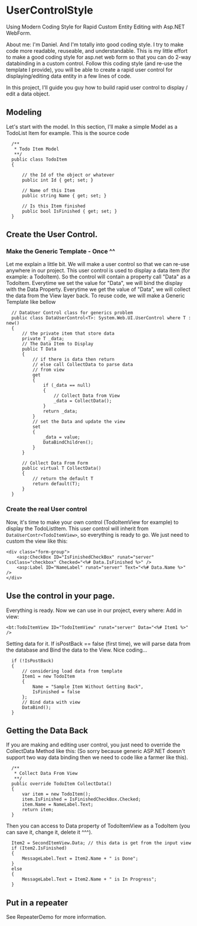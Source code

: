 # UserControlStyle
Using Modern Coding Style for Rapid Custom Entity Editing with Asp.NET WebForm.

About me: I'm Daniel. And I'm totally into good coding style. I try to make code more readable, reuseable, and understandable. 
This is my little effort to make a good coding style for asp.net web form so that you can do 2-way databinding in a custom control.
Follow this coding style (and re-use the template I provide), you will be able to create a rapid user control for displaying/editing data entity in a few lines of code.

In this project, I'll guide you guy how to build rapid user control to display / edit a data object.

## Modeling
Let's start with the model.
In this section, I'll make a simple Model as a TodoList Item for example. This is the source code

```
  /**
   * Todo Item Model
   **/
  public class TodoItem
  {

      // the Id of the object or whatever
      public int Id { get; set; }

      // Name of this Item
      public string Name { get; set; }

      // Is this Item finished
      public bool IsFinished { get; set; }
  }
```

## Create the User Control.

### Make the Generic Template - Once ^^

Let me explain a little bit. We will make a user control so that we can re-use anywhere in our project. 
This user control is used to display a data item (for example: a TodoItem). 
So the control will contain a property call "Data" as a TodoItem.
Everytime we set the value for "Data", we will bind the display with the Data Property.
Everytime we get the value of "Data", we will collect the data from the View layer back.
To reuse code, we will make a Generic Template like bellow

```
  // DataUser Control class for generics problem
  public class DataUserControl<T>: System.Web.UI.UserControl where T : new()
  {
      // the private item that store data
      private T _data;
      // The Data Item to Display
      public T Data
      {
          // if there is data then return
          // else call CollectData to parse data
          // from view
          get
          {
              if (_data == null)
              {
                  // Collect Data from View
                  _data = CollectData();
              }
              return _data;
          }
          // set the Data and update the view
          set
          {
              _data = value;
              DataBindChildren();
          }
      }

      // Collect Data From Form
      public virtual T CollectData()
      {
          // return the default T
          return default(T);
      }
  }
```

### Create the real User control
Now, it's time to make your own control (TodoItemView for example) to display the TodoListItem. 
This user control will inherit from `DataUserContr<TodoItemView>`, so everything is ready to go.
We just need to custom the view like this:

```
<div class="form-group">
    <asp:CheckBox ID="IsFinishedCheckBox" runat="server" CssClass="checkbox" Checked="<%# Data.IsFinished %>" />
    <asp:Label ID="NameLabel" runat="server" Text="<%# Data.Name %>" />
</div>
```

## Use the control in your page.
Everything is ready. Now we can use in our project, every where:
Add in view:
```
<bt:TodoItemView ID="TodoItemView" runat="server" Data="<%# Item1 %>" />
```
Setting data for it. If isPostBack == false (first time), we will parse data from the database and Bind the data to the View.
Nice coding...

```
  if (!IsPostBack)
  {
      // considering load data from template
      Item1 = new TodoItem
      {
          Name = "Sample Item Without Getting Back",
          IsFinished = false
      };
      // Bind data with view
      DataBind();
  }
```

## Getting the Data Back
If you are making and editing user control, you just need to override the CollectData Method like this:
(So sorry because generic ASP.NET doesn't support two way data binding then we need to code like a farmer like this).
```
  /**
   * Collect Data From View
   **/
  public override TodoItem CollectData()
  {
      var item = new TodoItem();
      item.IsFinished = IsFinishedCheckBox.Checked;
      item.Name = NameLabel.Text;
      return item;
  }
```

Then you can access to Data property of TodoItemView as a TodoItem (you can save it, change it, delete it ^^^).
```
  Item2 = SecondItemView.Data; // this data is get from the input view
  if (Item2.IsFinished)
  {
      MessageLabel.Text = Item2.Name + " is Done";
  }
  else
  {
      MessageLabel.Text = Item2.Name + " is In Progress";
  }
```

## Put in a repeater
See RepeaterDemo for more information.
